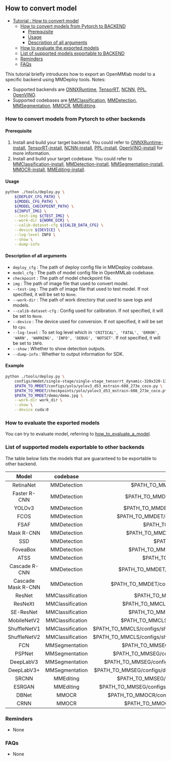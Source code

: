 ## How to convert model

<!-- TOC -->

- [Tutorial : How to convert model](#how-to-convert-model)
    - [How to convert models from Pytorch to BACKEND](#how-to-convert-models-from-pytorch-to-other-backends)
        - [Prerequisite](#prerequisite)
        - [Usage](#usage)
        - [Description of all arguments](#description-of-all-arguments)
    - [How to evaluate the exported models](#how-to-evaluate-the-exported-models)
    - [List of supported models exportable to BACKEND](#list-of-supported-models-exportable-to-other-backends)
    - [Reminders](#reminders)
    - [FAQs](#faqs)

<!-- TOC -->

This tutorial briefly introduces how to export an OpenMMlab model to a specific backend using MMDeploy tools.
Notes:
- Supported backends are [ONNXRuntime](../backends/onnxruntime.md), [TensorRT](../backends/tensorrt.md), [NCNN](../backends/ncnn.md), [PPL](../backends/ppl.md), [OpenVINO](../backends/openvino.md).
- Supported codebases are [MMClassification](../codebases/mmcls.md), [MMDetection](../codebases/mmdet.md), [MMSegmentation](../codebases/mmseg.md), [MMOCR](../codebases/mmocr.md), [MMEditing](../codebases/mmedit.md).

### How to convert models from Pytorch to other backends

#### Prerequisite

1. Install and build your target backend. You could refer to [ONNXRuntime-install](../backends/onnxruntime.md), [TensorRT-install](../backends/tensorrt.md), [NCNN-install](../backends/ncnn.md), [PPL-install](../backends/ppl.md), [OpenVINO-install](../backends/openvino.md) for more information.
2. Install and build your target codebase. You could refer to [MMClassification-install](https://github.com/open-mmlab/mmclassification/blob/master/docs/install.md), [MMDetection-install](https://github.com/open-mmlab/mmdetection/blob/master/docs/get_started.md), [MMSegmentation-install](https://github.com/open-mmlab/mmsegmentation/blob/master/docs/get_started.md#installation), [MMOCR-install](https://github.com/open-mmlab/mmocr/blob/main/docs/install.md), [MMEditing-install](https://github.com/open-mmlab/mmediting/blob/master/docs/install.md).

#### Usage

```bash
python ./tools/deploy.py \
    ${DEPLOY_CFG_PATH} \
    ${MODEL_CFG_PATH} \
    ${MODEL_CHECKPOINT_PATH} \
    ${INPUT_IMG} \
    --test-img ${TEST_IMG} \
    --work-dir ${WORK_DIR} \
    --calib-dataset-cfg ${CALIB_DATA_CFG} \
    --device ${DEVICE} \
    --log-level INFO \
    --show \
    --dump-info
```

#### Description of all arguments

- `deploy_cfg` : The path of deploy config file in MMDeploy codebase.
- `model_cfg` : The path of model config file in OpenMMLab codebase.
- `checkpoint` : The path of model checkpoint file.
- `img` : The path of image file that used to convert model.
- `--test-img` : The path of image file that used to test model. If not specified, it will be set to `None`.
- `--work-dir` : The path of work directory that used to save logs and models.
- `--calib-dataset-cfg` : Config used for calibration. If not specified, it will be set to `None`.
- `--device` : The device used for conversion. If not specified, it will be set to `cpu`.
- `--log-level` : To set log level which in `'CRITICAL', 'FATAL', 'ERROR', 'WARN', 'WARNING', 'INFO', 'DEBUG', 'NOTSET'`. If not specified, it will be set to `INFO`.
- `--show` : Whether to show detection outputs.
- `--dump-info` : Whether to output information for SDK.

#### Example

```bash
python ./tools/deploy.py \
    configs/mmdet/single-stage/single-stage_tensorrt_dynamic-320x320-1344x1344.py \
    $PATH_TO_MMDET/configs/yolo/yolov3_d53_mstrain-608_273e_coco.py \
    $PATH_TO_MMDET/checkpoints/yolo/yolov3_d53_mstrain-608_273e_coco.pth \
    $PATH_TO_MMDET/demo/demo.jpg \
    --work-dir work_dir \
    --show \
    --device cuda:0
```

### How to evaluate the exported models

You can try to evaluate model, referring to [how_to_evaluate_a_model](./how_to_evaluate_a_model.md).

### List of supported models exportable to other backends

The table below lists the models that are guaranteed to be exportable to other backend.

|    Model           |     codebase     | model config file(example)                                                                | OnnxRuntime |    TensorRT   | NCNN |  PPL  | OpenVINO  |
| :----------------: | :--------------: | :---------------------------------------------------------------------------------------: | :---------: | :-----------: | :---:| :---: | :-------: |
| RetinaNet          | MMDetection      | $PATH_TO_MMDET/configs/retinanet/retinanet_r50_fpn_1x_coco.py                             |      Y      |       Y       |   Y  |   Y   |     Y     |
| Faster R-CNN       | MMDetection      | $PATH_TO_MMDET/configs/faster_rcnn/faster_rcnn_r50_fpn_1x_coco.py                         |      Y      |       Y       |   Y  |   Y   |     Y     |
| YOLOv3             | MMDetection      | $PATH_TO_MMDET/configs/yolo/yolov3_d53_mstrain-608_273e_coco.py                           |      Y      |       Y       |   N  |   Y   |     N     |
| FCOS               | MMDetection      | $PATH_TO_MMDET/configs/fcos/fcos_r50_caffe_fpn_gn-head_4x4_1x_coco.py                     |      Y      |       Y       |   Y  |   N   |     Y     |
| FSAF               | MMDetection      | $PATH_TO_MMDET/configs/fsaf/fsaf_r50_fpn_1x_coco.py                                       |      Y      |       Y       |   Y  |   Y   |     Y     |
| Mask R-CNN         | MMDetection      | $PATH_TO_MMDET/configs/mask_rcnn/mask_rcnn_r50_fpn_1x_coco.py                             |      Y      |       Y       |   N  |   Y   |     Y     |
| SSD                | MMDetection      | $PATH_TO_MMDET/configs/ssd/ssd300_coco.py                                                 |      Y      |       ?       |   ?  |   ?   |     Y     |
| FoveaBox           | MMDetection      | $PATH_TO_MMDET/configs/foveabox/fovea_r50_fpn_4x4_1x_coco.py                              |      Y      |       ?       |   ?  |   ?   |     Y     |
| ATSS               | MMDetection      | $PATH_TO_MMDET/configs/atss/atss_r50_fpn_1x_coco.py                                       |      Y      |       ?       |   ?  |   ?   |     Y     |
| Cascade R-CNN      | MMDetection      | $PATH_TO_MMDET/configs/cascade_rcnn/cascade_rcnn_r50_fpn_1x_coco.py                       |      Y      |       ?       |   ?  |   ?   |     Y     |
| Cascade Mask R-CNN | MMDetection      | $PATH_TO_MMDET/configs/cascade_rcnn/cascade_mask_rcnn_r50_fpn_1x_coco.py                  |      Y      |       ?       |   ?  |   ?   |     Y     |
| ResNet             | MMClassification | $PATH_TO_MMCLS/configs/resnet/resnet18_b32x8_imagenet.py                                  |      Y      |       Y       |   Y  |   Y   |     N     |
| ResNeXt            | MMClassification | $PATH_TO_MMCLS/configs/resnext/resnext50_32x4d_b32x8_imagenet.py                          |      Y      |       Y       |   Y  |   Y   |     N     |
| SE-ResNet          | MMClassification | $PATH_TO_MMCLS/configs/seresnet/seresnet50_b32x8_imagenet.py                              |      Y      |       Y       |   Y  |   Y   |     N     |
| MobileNetV2        | MMClassification | $PATH_TO_MMCLS/configs/mobilenet_v2/mobilenet_v2_b32x8_imagenet.py                        |      Y      |       Y       |   Y  |   Y   |     N     |
| ShuffleNetV1       | MMClassification | $PATH_TO_MMCLS/configs/shufflenet_v1/shufflenet_v1_1x_b64x16_linearlr_bn_nowd_imagenet.py |      Y      |       Y       |   N  |   Y   |     N     |
| ShuffleNetV2       | MMClassification | $PATH_TO_MMCLS/configs/shufflenet_v2/shufflenet_v2_1x_b64x16_linearlr_bn_nowd_imagenet.py |      Y      |       Y       |   N  |   Y   |     N     |
| FCN                | MMSegmentation   | $PATH_TO_MMSEG/configs/fcn/fcn_r50-d8_512x1024_40k_cityscapes.py                          |      Y      |       Y       |   Y  |   Y   |     N     |
| PSPNet             | MMSegmentation   | $PATH_TO_MMSEG/configs/pspnet/pspnet_r50-d8_512x1024_40k_cityscapes.py                    |      Y      |       Y       |   N  |   Y   |     N     |
| DeepLabV3          | MMSegmentation   | $PATH_TO_MMSEG/configs/deeplabv3/deeplabv3_r50-d8_512x1024_40k_cityscapes.py              |      Y      |       Y       |   Y  |   Y   |     N     |
| DeepLabV3+         | MMSegmentation   | $PATH_TO_MMSEG/configs/deeplabv3plus/deeplabv3plus_r50-d8_512x1024_40k_cityscapes.py      |      Y      |       Y       |   Y  |   Y   |     N     |
| SRCNN              | MMEditing        | $PATH_TO_MMSEG/configs/restorers/srcnn/srcnn_x4k915_g1_1000k_div2k.py                     |      Y      |       Y       |   N  |   Y   |     N     |
| ESRGAN             | MMEditing        | $PATH_TO_MMSEG/configs/restorers/esrgan/esrgan_psnr_x4c64b23g32_g1_1000k_div2k.py         |      Y      |       Y       |   N  |   Y   |     N     |
| DBNet              | MMOCR            | $PATH_TO_MMOCR/configs/textdet/dbnet/dbnet_r50dcnv2_fpnc_1200e_icdar2015.py               |      Y      |       Y       |   Y  |   Y   |     N     |
| CRNN               | MMOCR            | $PATH_TO_MMOCR/configs/textrecog/tps/crnn_tps_academic_dataset.py                         |      Y      |       Y       |   Y  |   N   |     N     |

### Reminders

- None

### FAQs

- None
